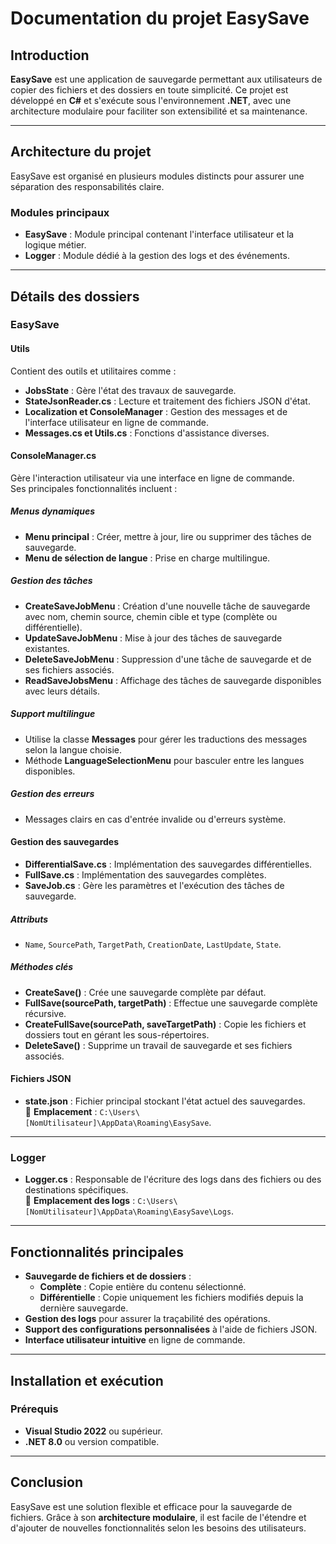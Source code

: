 # Documentation du projet EasySave

## Introduction

**EasySave** est une application de sauvegarde permettant aux utilisateurs de copier des fichiers et des dossiers en toute simplicité. Ce projet est développé en **C#** et s'exécute sous l'environnement **.NET**, avec une architecture modulaire pour faciliter son extensibilité et sa maintenance.

---

## Architecture du projet

EasySave est organisé en plusieurs modules distincts pour assurer une séparation des responsabilités claire.

### Modules principaux

- **EasySave** : Module principal contenant l'interface utilisateur et la logique métier.
- **Logger** : Module dédié à la gestion des logs et des événements.

---

## Détails des dossiers

### **EasySave**

#### **Utils**
Contient des outils et utilitaires comme :
- **JobsState** : Gère l'état des travaux de sauvegarde.
- **StateJsonReader.cs** : Lecture et traitement des fichiers JSON d'état.
- **Localization et ConsoleManager** : Gestion des messages et de l'interface utilisateur en ligne de commande.
- **Messages.cs et Utils.cs** : Fonctions d'assistance diverses.

#### **ConsoleManager.cs**
Gère l'interaction utilisateur via une interface en ligne de commande.  
Ses principales fonctionnalités incluent :

##### **Menus dynamiques**
- **Menu principal** : Créer, mettre à jour, lire ou supprimer des tâches de sauvegarde.
- **Menu de sélection de langue** : Prise en charge multilingue.

##### **Gestion des tâches**
- **CreateSaveJobMenu** : Création d'une nouvelle tâche de sauvegarde avec nom, chemin source, chemin cible et type (complète ou différentielle).
- **UpdateSaveJobMenu** : Mise à jour des tâches de sauvegarde existantes.
- **DeleteSaveJobMenu** : Suppression d'une tâche de sauvegarde et de ses fichiers associés.
- **ReadSaveJobsMenu** : Affichage des tâches de sauvegarde disponibles avec leurs détails.

##### **Support multilingue**
- Utilise la classe **Messages** pour gérer les traductions des messages selon la langue choisie.
- Méthode **LanguageSelectionMenu** pour basculer entre les langues disponibles.

##### **Gestion des erreurs**
- Messages clairs en cas d'entrée invalide ou d'erreurs système.

#### **Gestion des sauvegardes**
- **DifferentialSave.cs** : Implémentation des sauvegardes différentielles.
- **FullSave.cs** : Implémentation des sauvegardes complètes.
- **SaveJob.cs** : Gère les paramètres et l'exécution des tâches de sauvegarde.

##### **Attributs**
- `Name`, `SourcePath`, `TargetPath`, `CreationDate`, `LastUpdate`, `State`.

##### **Méthodes clés**
- **CreateSave()** : Crée une sauvegarde complète par défaut.
- **FullSave(sourcePath, targetPath)** : Effectue une sauvegarde complète récursive.
- **CreateFullSave(sourcePath, saveTargetPath)** : Copie les fichiers et dossiers tout en gérant les sous-répertoires.
- **DeleteSave()** : Supprime un travail de sauvegarde et ses fichiers associés.

#### **Fichiers JSON**
- **state.json** : Fichier principal stockant l'état actuel des sauvegardes.  
  📂 **Emplacement** : `C:\Users\[NomUtilisateur]\AppData\Roaming\EasySave`.

---

### **Logger**
- **Logger.cs** : Responsable de l'écriture des logs dans des fichiers ou des destinations spécifiques.  
  📂 **Emplacement des logs** : `C:\Users\[NomUtilisateur]\AppData\Roaming\EasySave\Logs`.

---

## Fonctionnalités principales

- **Sauvegarde de fichiers et de dossiers** :
  - **Complète** : Copie entière du contenu sélectionné.
  - **Différentielle** : Copie uniquement les fichiers modifiés depuis la dernière sauvegarde.
- **Gestion des logs** pour assurer la traçabilité des opérations.
- **Support des configurations personnalisées** à l'aide de fichiers JSON.
- **Interface utilisateur intuitive** en ligne de commande.

---

## Installation et exécution

### **Prérequis**
- **Visual Studio 2022** ou supérieur.
- **.NET 8.0** ou version compatible.

---

## Conclusion

EasySave est une solution flexible et efficace pour la sauvegarde de fichiers. Grâce à son **architecture modulaire**, il est facile de l'étendre et d'ajouter de nouvelles fonctionnalités selon les besoins des utilisateurs.
